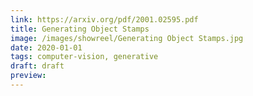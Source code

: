 ```yaml
---
link: https://arxiv.org/pdf/2001.02595.pdf
title: Generating Object Stamps
image: /images/showreel/Generating Object Stamps.jpg
date: 2020-01-01
tags: computer-vision, generative
draft: draft
preview:
---
```



